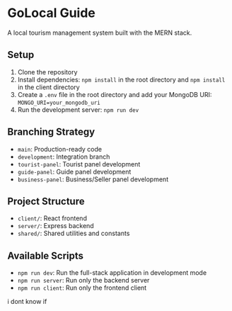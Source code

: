 # GoLocal Guide

A local tourism management system built with the MERN stack.

## Setup

1. Clone the repository
2. Install dependencies: `npm install` in the root directory and `npm install` in the client directory
3. Create a `.env` file in the root directory and add your MongoDB URI: `MONGO_URI=your_mongodb_uri`
4. Run the development server: `npm run dev`

## Branching Strategy

- `main`: Production-ready code
- `development`: Integration branch
- `tourist-panel`: Tourist panel development
- `guide-panel`: Guide panel development
- `business-panel`: Business/Seller panel development

## Project Structure

- `client/`: React frontend
- `server/`: Express backend
- `shared/`: Shared utilities and constants

## Available Scripts

- `npm run dev`: Run the full-stack application in development mode
- `npm run server`: Run only the backend server
- `npm run client`: Run only the frontend client

i dont know if 